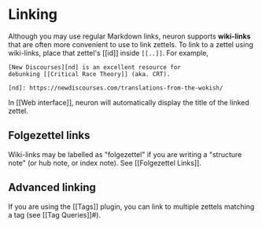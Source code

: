# Linking

Although you may use regular Markdown links, neuron supports **wiki-links** that are often more convenient to use to link zettels. To link to a zettel using wiki-links, place that zettel's [[id]] inside `[[..]]`. For example,

```
[New Discourses][nd] is an excellent resource for 
debunking [[Critical Race Theory]] (aka. CRT).

[nd]: https://newdiscourses.com/translations-from-the-wokish/
```

In [[Web interface]], neuron will automatically display the title of the
linked zettel.

## Folgezettel links

Wiki-links may be labelled as "folgezettel" if you are writing a "structure note" (or hub note, or index note). See [[Folgezettel Links]].

## Advanced linking

If you are using the [[Tags]] plugin, you can link to multiple zettels matching a tag (see [[Tag Queries]]#).
